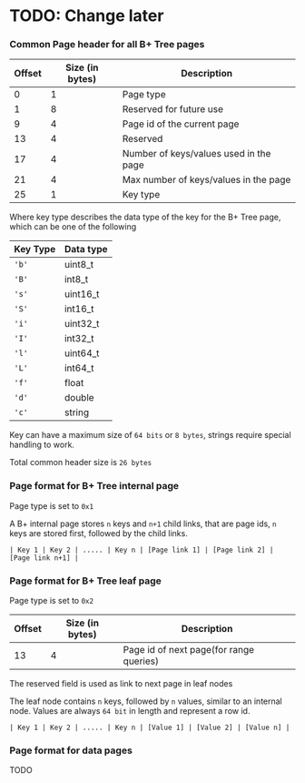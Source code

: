 # TODO: Change later
### Common Page header for all B+ Tree pages

| Offset | Size (in bytes) | Description                              |
|--------|-----------------|------------------------------------------|
| 0      | 1               | Page type                                |
| 1      | 8               | Reserved for future use                  |
| 9      | 4               | Page id of the current page              |
| 13     | 4               | Reserved                                 |
| 17     | 4               | Number of keys/values used in the page   |
| 21     | 4               | Max number of keys/values in the page    |
| 25     | 1               | Key type                                 |

Where key type describes the data type of the key for the B+ Tree page, which can be one of the following

| Key Type | Data type   | 
|----------|-------------|
| `'b'`    | uint8_t     |
| `'B'`    | int8_t      |
| `'s'`    | uint16_t    |
| `'S'`    | int16_t     |
| `'i'`    | uint32_t    |
| `'I'`    | int32_t     |
| `'l'`    | uint64_t    |
| `'L'`    | int64_t     |
| `'f'`    | float       |
| `'d'`    | double      |
| `'c'`    | string      |

Key can have a maximum size of `64 bits` or `8 bytes`, strings require special handling to work.

Total common header size is `26 bytes`

### Page format for B+ Tree internal page
Page type is set to `0x1`

A B+ internal page stores `n` keys and `n+1` child links, that are page ids, `n` keys are stored first, followed by the child links.

```
| Key 1 | Key 2 | ..... | Key n | [Page link 1] | [Page link 2] | [Page link n+1] |
```

### Page format for B+ Tree leaf page
Page type is set to `0x2`

| Offset | Size (in bytes) | Description                              |
|--------|-----------------|------------------------------------------|
| 13     | 4               | Page id of next page(for range queries)  |

The reserved field is used as link to next page in leaf nodes

The leaf node contains `n` keys, followed by `n` values, similar to an internal node. Values are always `64 bit` in length and represent a row id.

```
| Key 1 | Key 2 | ..... | Key n | [Value 1] | [Value 2] | [Value n] |
```

### Page format for data pages

TODO

